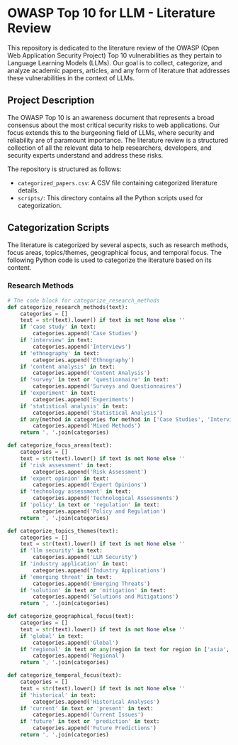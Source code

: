 # OWASP Top 10 for LLM - Literature Review

This repository is dedicated to the literature review of the OWASP (Open Web Application Security Project) Top 10 vulnerabilities as they pertain to Language Learning Models (LLMs). Our goal is to collect, categorize, and analyze academic papers, articles, and any form of literature that addresses these vulnerabilities in the context of LLMs.

## Project Description

The OWASP Top 10 is an awareness document that represents a broad consensus about the most critical security risks to web applications. Our focus extends this to the burgeoning field of LLMs, where security and reliability are of paramount importance. The literature review is a structured collection of all the relevant data to help researchers, developers, and security experts understand and address these risks.

The repository is structured as follows:
- `categorized_papers.csv`: A CSV file containing categorized literature details.
- `scripts/`: This directory contains all the Python scripts used for categorization.

## Categorization Scripts

The literature is categorized by several aspects, such as research methods, focus areas, topics/themes, geographical focus, and temporal focus. The following Python code is used to categorize the literature based on its content.

### Research Methods

```python
# The code block for categorize_research_methods
def categorize_research_methods(text):
    categories = []
    text = str(text).lower() if text is not None else ''
    if 'case study' in text:
        categories.append('Case Studies')
    if 'interview' in text:
        categories.append('Interviews')
    if 'ethnography' in text:
        categories.append('Ethnography')
    if 'content analysis' in text:
        categories.append('Content Analysis')
    if 'survey' in text or 'questionnaire' in text:
        categories.append('Surveys and Questionnaires')
    if 'experiment' in text:
        categories.append('Experiments')
    if 'statistical analysis' in text:
        categories.append('Statistical Analysis')
    if any(method in categories for method in ['Case Studies', 'Interviews', 'Ethnography', 'Content Analysis']) and any(method in categories for method in ['Surveys and Questionnaires', 'Experiments', 'Statistical Analysis']):
        categories.append('Mixed Methods')
    return ', '.join(categories)

def categorize_focus_areas(text):
    categories = []
    text = str(text).lower() if text is not None else ''
    if 'risk assessment' in text:
        categories.append('Risk Assessment')
    if 'expert opinion' in text:
        categories.append('Expert Opinions')
    if 'technology assessment' in text:
        categories.append('Technological Assessments')
    if 'policy' in text or 'regulation' in text:
        categories.append('Policy and Regulation')
    return ', '.join(categories)

def categorize_topics_themes(text):
    categories = []
    text = str(text).lower() if text is not None else ''
    if 'llm security' in text:
        categories.append('LLM Security')
    if 'industry application' in text:
        categories.append('Industry Applications')
    if 'emerging threat' in text:
        categories.append('Emerging Threats')
    if 'solution' in text or 'mitigation' in text:
        categories.append('Solutions and Mitigations')
    return ', '.join(categories)

def categorize_geographical_focus(text):
    categories = []
    text = str(text).lower() if text is not None else ''
    if 'global' in text:
        categories.append('Global')
    if 'regional' in text or any(region in text for region in ['asia', 'europe', 'america', 'africa']):
        categories.append('Regional')
    return ', '.join(categories)

def categorize_temporal_focus(text):
    categories = []
    text = str(text).lower() if text is not None else ''
    if 'historical' in text:
        categories.append('Historical Analyses')
    if 'current' in text or 'present' in text:
        categories.append('Current Issues')
    if 'future' in text or 'prediction' in text:
        categories.append('Future Predictions')
    return ', '.join(categories)

